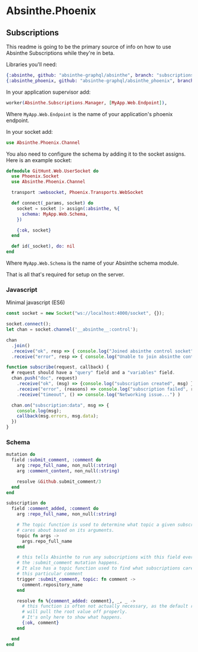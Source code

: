 # Absinthe.Phoenix

## Subscriptions

This readme is going to be the primary source of info on how to use Absinthe Subscriptions
while they're in beta.

Libraries you'll need:

```elixir
{:absinthe, github: "absinthe-graphql/absinthe", branch: "subscriptions"},
{:absinthe_phoenix, github: "absinthe-graphql/absinthe_phoenix", branch: "subscriptions"},
```

In your application supervisor add:

```elixir
worker(Absinthe.Subscriptions.Manager, [MyApp.Web.Endpoint]),
```

Where `MyApp.Web.Endpoint` is the name of your application's phoenix endpoint.

In your socket add:

```elixir
use Absinthe.Phoenix.Channel
```

You also need to configure the schema by adding it to the socket assigns. Here
is an example socket:

```elixir
defmodule GitHunt.Web.UserSocket do
  use Phoenix.Socket
  use Absinthe.Phoenix.Channel

  transport :websocket, Phoenix.Transports.WebSocket

  def connect(_params, socket) do
    socket = socket |> assign(:absinthe, %{
      schema: MyApp.Web.Schema,
    })

    {:ok, socket}
  end

  def id(_socket), do: nil
end
```

Where `MyApp.Web.Schema` is the name of your Absinthe schema module.

That is all that's required for setup on the server.

### Javascript

Minimal javascript (ES6)

```javascript
const socket = new Socket("ws://localhost:4000/socket", {});

socket.connect();
let chan = socket.channel('__absinthe__:control');

chan
  .join()
  .receive("ok", resp => { console.log("Joined absinthe control socket", resp) })
  .receive("error", resp => { console.log("Unable to join absinthe control socket", resp) });

function subscribe(request, callback) {
  # request should have a "query" field and a "variables" field.
  chan.push("doc", request)
    .receive("ok", (msg) => {console.log("subscription created", msg) })
    .receive("error", (reasons) => console.log("subscription failed", reasons) )
    .receive("timeout", () => console.log("Networking issue...") )

  chan.on("subscription:data", msg => {
    console.log(msg);
    callback(msg.errors, msg.data);
  })
}
```

### Schema

```elixir
mutation do
  field :submit_comment, :comment do
    arg :repo_full_name, non_null(:string)
    arg :comment_content, non_null(:string)

    resolve &Github.submit_comment/3
  end
end

subscription do
  field :comment_added, :comment do
    arg :repo_full_name, non_null(:string)

    # The topic function is used to determine what topic a given subscription
    # cares about based on its arguments.
    topic fn args ->
      args.repo_full_name
    end

    # this tells Absinthe to run any subscriptions with this field every time
    # the :submit_comment mutation happens.
    # It also has a topic function used to find what subscriptions care about
    # this particular comment
    trigger :submit_comment, topic: fn comment ->
      comment.repository_name
    end

    resolve fn %{comment_added: comment}, _, _ ->
      # this function is often not actually necessary, as the default resolver
      # will pull the root value off properly.
      # It's only here to show what happens.
      {:ok, comment}
    end

  end
end
```
